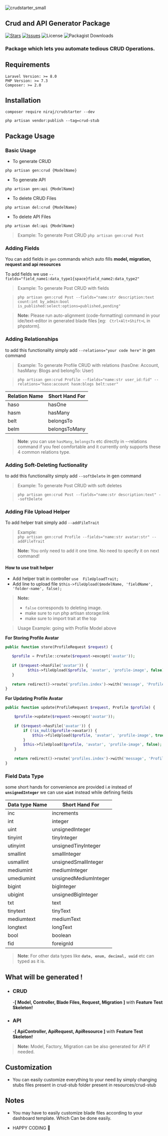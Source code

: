 ![crudstarter_small](https://user-images.githubusercontent.com/34785562/213905472-858273a7-5f49-4261-b23b-80b2e9e78778.gif)

## Crud and API Generator Package

[![Stars](	https://img.shields.io/github/stars/NirajBasnyat/crudstarter)](https://github.com/NirajBasnyat/crudstarter/stargazers)
[![Issues](https://img.shields.io/github/issues/NirajBasnyat/crudstarter)](https://github.com/NirajBasnyat/crudstarter/issues)
![License](https://img.shields.io/github/license/NirajBasnyat/crudstarter)
![Packagist Downloads](https://shields.api-test.nl/packagist/dt/niraj/crudstarter)

### Package which lets you automate tedious CRUD Operations.

## Requirements
```
Laravel Version: >= 8.0
PHP Version: >= 7.3
Composer: >= 2.0
```

## Installation
```
composer require niraj/crudstarter --dev
```
```
php artisan vendor:publish --tag=crud-stub
```

## Package Usage

### Basic Usage

- To generate CRUD

``php artisan gen:crud {ModelName} ``

- To generate API

``php artisan gen:api {ModelName} ``

- To delete CRUD Files

``php artisan del:crud {ModelName} ``

- To delete API Files

``php artisan del:api {ModelName} ``

> Example:  To generate Post CRUD ``php artisan gen:crud Post ``

### Adding Fields
You can add fields in ``gen`` commands which auto fills **model, migration, request and api resources**

To add fields we use
``--fields="field_name1:data_type1{space}field_name2:data_type2"``

> Example:  To generate Post CRUD with fields

> ``php artisan gen:crud Post --fields="name:str description:text count:int by_admin:bool is_published:select:options=published,pending"``

> **Note:** Please run auto-alignment (code-formatting) command in your ide/text-editor in generated blade files [eg: `` Ctrl+Alt+Shift+L`` in phpstorm].

### Adding Relationships
to add this functionality simply add ``--relations="your code here"`` in gen command

> Example:  To generate Profile CRUD with relations (hasOne: Account, hasMany: Blogs and belongTo: User)   

> ``php artisan gen:crud Profile --fields="name:str user_id:fid" --relations="haso:account hasm:blogs belt:user"``

|Relation Name| Short Hand For        |
| ----------- | -----------------     |
| haso		  | hasOne                |
| hasm        | hasMany               |
| belt        | belongsTo             |
| belm        | belongsToMany         |

> **Note**: you can use ``hasMany``, ``belongsTo`` etc directly in --relations command if you feel comfortable and it currently only supports these 4 common relations type.

### Adding Soft-Deleting fuctionality
to add this functionality simply add ``--softDelete`` in gen command

> Example:  To generate Post CRUD with soft deletes

> ``php artisan gen:crud Post --fields="name:str description:text" --softDelete``

### Adding File Upload Helper
To add helper trait simply add ``--addFileTrait``
> Example:  
>  ``php artisan gen:crud Profile --fields="name:str avatar:str" --addFileTrait``

> **Note:** You only need to add it one time. No need to specify it on next command!
#### How to use trait helper
- Add helper trait in controller ``use  FileUploadTrait;``
- Add line to upload file ``$this->fileUpload($modelName, 'fieldName', 'folder-name', false);``
> **Note:**
> - `false` corresponds to deleting image.
> -  make sure to run php artisan storage:link
> - make sure to import trait at the top

> Usage Example:  going with Profile Model above

**For Storing Profile Avatar**
 ```php
public function store(ProfileRequest $request) { 

	$profile = Profile::create($request->except('avatar')); 
	
	if ($request->hasFile('avatar')) {
		   $this->fileUpload($profile, 'avatar', 'profile-image', false); 
	} 
	
	return redirect()->route('profiles.index')->with('message', 'Profile Created Successfully!'); 
}
```
**For Updating Profile Avatar**
```php
public function update(ProfileRequest $request, Profile $profile) { 

	$profile->update($request->except('avatar')); 
	
	if ($request->hasFile('avatar')) {
		if (!is_null($profile->avatar)) {
			$this->fileUpload($profile, 'avatar', 'profile-image', true);
		}
		$this->fileUpload($profile, 'avatar', 'profile-image', false);
	} 
	
	return redirect()->route('profiles.index')->with('message', 'Profile Created Successfully!'); 
}
``` 
### Field Data Type
some short hands for convenience are provided i.e instead of **``unsignedInteger``** we can use  **``uint``**  instead while defining fields

| Data type Name| Short Hand For      |
| ----------- | -----------------     |
| inc		  | increments            |
| int         | integer               |
| uint        | unsignedInteger       |
| tinyint     | tinyInteger           |
| utinyint    | unsignedTinyInteger   |
| smallint    | smallInteger          |
| usmallint   | unsignedSmallInteger  |
| mediumint   | mediumInteger         |
| umediumint  | unsignedMediumInteger |
| bigint      | bigInteger            |
| ubigint     | unsignedBigInteger    |
| txt         | text                  |
| tinytext    | tinyText              |
| mediumtext  | mediumText            |
| longtext    | longText              |
| bool        | boolean               |
| fid         | foreignId             |

> **Note**: For other data types like **``date, enum, decimal, uuid``** etc can typed as it is.

## What will be generated !

- ### CRUD
  -**[ Model, Controller, Blade Files, Request, Migration ]** with **Feature Test Skeleton!**

- ###  API

  -**[ ApiController,  ApiRequest,  ApiResource ]** with **Feature Test Skeleton!**

> **Note:** Model, Factory, Migration can be also generated for API if needed.

## Customization

- You can easily customize everything to your need by simply changing stubs files present in crud-stub folder present in resources/crud-stub

## Notes
- You may have to easily customize blade files according to your dashboard template.
  Which Can be done easily.

- HAPPY CODING :metal: 
